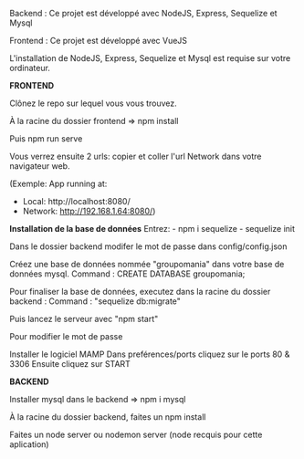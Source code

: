 
Backend :
Ce projet est développé avec NodeJS, Express, Sequelize et Mysql

Frontend :
Ce projet est développé avec VueJS

L'installation de NodeJS, Express, Sequelize et Mysql est requise sur votre ordinateur.

**FRONTEND**

Clônez le repo sur lequel vous vous trouvez.

À la racine du dossier frontend => npm install

Puis npm run serve

Vous verrez ensuite 2 urls: copier et coller l'url Network dans votre navigateur web.

(Exemple:
App running at:
  - Local:   http://localhost:8080/ 
  - Network: http://192.168.1.64:8080/)

**Installation de la base de données**
Entrez: - npm i sequelize
        - sequelize init

Dans le dossier backend modifer le mot de passe dans config/config.json

Créez une base de données nommée "groupomania" dans votre base de données mysql. Command : CREATE DATABASE groupomania;

Pour finaliser la base de données, executez dans la racine du dossier backend : Command : "sequelize db:migrate"

Puis lancez le serveur avec "npm start"

Pour modifier le mot de passe 

Installer le logiciel MAMP
Dans preférences/ports cliquez sur le ports 80 & 3306
Ensuite cliquez sur START

**BACKEND**

Installer mysql dans le backend => npm i mysql

À la racine du dossier backend, faites un npm install

Faites un node server ou nodemon server (node recquis pour cette aplication)

